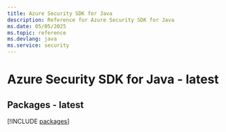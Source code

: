 ```yaml
---
title: Azure Security SDK for Java
description: Reference for Azure Security SDK for Java
ms.date: 05/05/2025
ms.topic: reference
ms.devlang: java
ms.service: security
---
```

# Azure Security SDK for Java - latest
## Packages - latest
[!INCLUDE [packages](security-index.md)]